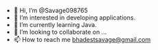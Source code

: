 - 👋 Hi, I’m @Savage098765
- 👀 I’m interested in developing applications. 
- 🌱 I’m currently learning Java.
- 💞️ I’m looking to collaborate on ...
- 📫 How to reach me bhadestsavage@gmail.com

<!---
Savage098765/Savage098765 is a ✨ special ✨ repository because its `README.md` (this file) appears on your GitHub profile.
You can click the Preview link to take a look at your changes.
--->
